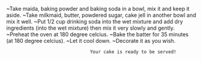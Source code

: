 ~Take maida, baking powder and baking soda in a bowl, mix it and keep it aside.
~Take milkmaid, butter, powdered sugar, cake jell in another bowl and mix it well.
~Put 1/2 cup drinking soda into the wet mixture and add dry ingredients (into the wet mixture) then mix it very slowly and gently.
~Preheat the oven at 180 degree celcius.
~Bake the batter for 35 minutes (at 180 degree celcius).
~Let it cool down.
~Decorate it as you wish.

                                   Your cake is ready to be served!